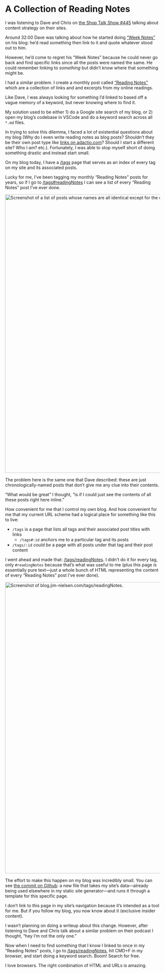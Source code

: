 # A Collection of Reading Notes

I was listening to Dave and Chris on [the Shop Talk Show #445](https://shoptalkshow.com/445/) talking about content strategy on their sites.

Around 32:00 Dave was talking about how he started doing [“Week Notes”](https://daverupert.com/2018/12/rss-digest-no1/) on his blog: he’d read something then link to it and quote whatever stood out to him.

However, he’d come to regret his “Week Notes” because he could never go back and find specific links since all the posts were named the same. He could remember linking to _something_ but didn’t know where that something might be.

I had a similar problem. I create a monthly post called [“Reading Notes”](https://blog.jim-nielsen.com/tags/#readingNotes) which are a collection of links and and excerpts from my online readings.

Like Dave, I was always looking for something I’d linked to based off a vague memory of a keyword, but never knowing where to find it.

My solution used to be either 1) do a Google site search of my blog, or 2) open my blog’s codebase in VSCode and do a keyword search across all `*.md` files.

In trying to solve this dilemma, I faced a lot of existential questions about my blog (Why do I even write reading notes as blog posts? Shouldn’t they be their own post type like [links on adactio.com](https://adactio.com/links)? Should I start a different site? Who I am? etc.). Fortunately, I was able to stop myself short of doing something drastic and instead start small.

On my blog today, I have a [/tags](https://blog.jim-nielsen.com/tags) page that serves as an index of every tag on my site and its associated posts.

Lucky for me, I’ve been tagging my monthly “Reading Notes” posts for years, so if I go to [/tags#readingNotes](https://blog.jim-nielsen.com/tags#readingNotes) I can see a list of every “Reading Notes” post I’ve ever done.

<img src="https://cdn.jim-nielsen.com/blog/2021/reading-notes-list.png" alt="Screenshot of a list of posts whose names are all identical except for the date." width="552" height="907" />

The problem here is the same one that Dave described: these are just chronologically-named posts that don’t give me any clue into their contents.

“What would be great” I thought, “is if I could just see the contents of all these posts right here inline.” 

How convenient for me that I control my own blog. And how convenient for me that my current URL scheme had a logical place for something like this to live:

- `/tags` is a page that lists all tags and their associated post titles with links
    - `/tags#:id` anchors me to a particular tag and its posts
- `/tags/:id` _could be_ a page with all posts under that tag and their post content 

I went ahead and made that: [/tags/readingNotes](https://blog.jim-nielsen.com/tags/readingNotes). I didn’t do it for every tag, only `#readingNotes` because that’s what was useful to me (plus this page is essentially pure text—just a whole bunch of HTML representing the content of every “Reading Notes” post I’ve ever done).

<img src="https://cdn.jim-nielsen.com/blog/2021/reading-notes-page.png" alt="Screenshot of blog.jim-nielsen.com/tags/readingNotes." width="1329" height="949" />

The effort to make this happen on my blog was incredibly small. You can see [the commit on Github](https://github.com/jimniels/blog/commit/f199954db4eb8e319b4963bdc997efee0f072283#diff-b46ee696421a99dccee404ede90e788a75c28a6aa8bd8c4b0cd19b60ee0b3d67): a new file that takes my site’s data—already being used elsewhere in my static site generator—and runs it through a template for this specific page.

I don’t link to this page in my site’s navigation because it’s intended as a tool for me. But if you follow my blog, you now know about it (exclusive insider content).

I wasn’t planning on doing a writeup about this change. However, after listening to Dave and Chris talk about a similar problem on their podcast I thought, “hey I’m not the only one.”

Now when I need to find something that I know I linked to once in my “Reading Notes” posts, I go to [/tags/readingNotes](https://blog.jim-nielsen.com/tags/readingNotes), hit CMD+F in my browser, and start doing a keyword search. Boom! Search for free.

I love browsers. The right combination of HTML and URLs is amazing. 